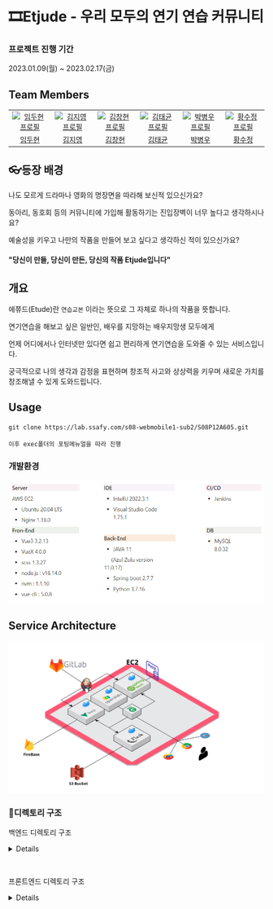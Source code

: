 # 🎞Etjude - 우리 모두의 연기 연습 커뮤니티



### 프로젝트 진행 기간

2023.01.09(월) ~ 2023.02.17(금)



## Team Members

<div align="left">
  <table>
    <tr>
        <td align="center">
        <a href="https://github.com/variety82/">
          <img src="" alt="임두현 프로필" width=120 height=120 />
        </a>
      </td>
      <td align="center">
        <a href="https://github.com/variety82/">
          <img src="" alt="김지영 프로필" width=120 height=120 />
        </a>
      </td>
      <td align="center">
        <a href="https://github.com/parkgr95">
          <img src="https://avatars.githubusercontent.com/u/78781975?v=4" alt="김창현 프로필" width=120 height=120 />
        </a>
      </td>
      <td align="center">
        <a href="https://github.com/kkt4828/">
          <img src="" alt="김태균 프로필" width=120 height=120 />
        </a>
      </td>
      <td align="center">
        <a href="https://github.com/mata1139">
          <img src="" alt="박병우 프로필" width=120 height=120 />
        </a>
      </td>
      <td align="center">
        <a href="https://github.com/Somang-Kang">
          <img src="" alt="황수정 프로필" width=120 height=120 />
        </a>
      </td>
    </tr>
    <tr>
      <td align="center">
        <a href="">
          임두현
        </a>
      </td>
      <td align="center">
        <a href="">
          김지영
        </a>
      </td>
      <td align="center">
        <a href="https://github.com/variety82/">
          김창현
        </a>
      </td>
      <td align="center">
        <a href="">
          김태균
        </a>
      </td>
      <td align="center">
        <a href="">
          박병우
        </a>
      </td>
        <td align="center">
        <a href="">
          황수정
        </a>
      </td>
    </tr>
  </table>
</div>



## 👓등장 배경

나도 모르게 드라마나 영화의 명장면을 따라해 보신적 있으신가요?

동아리, 동호회 등의 커뮤니티에 가입해 활동하기는 진입장벽이 너무 높다고 생각하시나요?

예술성을 키우고 나만의 작품을 만들어 보고 싶다고 생각하신 적이 있으신가요?

#### "당신이 만들, 당신이 만든, 당신의 작품 Etjude입니다"



## 개요

에쮸드(Etude)란 `연습교본` 이라는 뜻으로 그 자체로 하나의 작품을 뜻합니다.

연기연습을 해보고 싶은 일반인, 배우를 지망하는 배우지망생 모두에게

언제 어디에서나 인터넷만 있다면 쉽고 편리하게 연기연습을 도와줄 수 있는 서비스입니다.

궁극적으로 나의 생각과 감정을 표현하며 창조적 사고와 상상력을 키우며 새로운 가치를 창조해낼 수 있게 도와드립니다.



## Usage

````
git clone https://lab.ssafy.com/s08-webmobile1-sub2/S08P12A605.git

이후 exec폴더의 포팅메뉴얼을 따라 진행
````



### 개발환경

![개발환경](./assets/개발환경.PNG)



## Service Architecture

![Architecture](./assets/Architecture.png)



### 📂디렉토리 구조

백엔드 디렉토리 구조

<details>
    unnamed
    ┣ api
    ┃ ┣ controller
    ┃ ┣ dto
    ┃ ┣ request
    ┃ ┣ response
    ┃ ┣ service
    ┣ common
    ┃ ┗ Scheduler
    ┣ config
    ┣ db
    ┃ ┣ entity
    ┃ ┗ repository
    ┗ UnnamedApplication.java
 </details>


​         

프론트엔드 디렉토리 구조

<details 
         FE
         ┣ public
         ┃ ┗ index.html
         ┣ src
         ┃ ┣ api
         ┃ ┣ assets
         ┃ ┃ ┣ scss
         ┃ ┃ ┣ video
         ┃ ┃ ┗ logo.png
         ┃ ┣ components
         ┃ ┃ ┣ common
         ┃ ┃ ┣ film
         ┃ ┃ ┣ main
         ┃ ┃ ┣ search
         ┃ ┃ ┣ share
         ┃ ┃ ┣ shareupload
         ┃ ┃ ┣ story
         ┃ ┃ ┣ studio
         ┃ ┣ dummy
         ┃ ┣ fonts
         ┃ ┣ mixins
         ┃ ┣ plugins
         ┃ ┣ router
         ┃ ┣ store
         ┃ ┣ translations
         ┃ ┣ utils
         ┃ ┣ views
         ┃ ┣ App.vue
         ┃ ┗ main.js



## 주요기능 및 화면

#### 로그인 & 로그아웃(구글OAuth)

- 우측 상단에 로그인 버튼을 누른 후 소셜 로그인을 진행할 수 있습니다
- 로그인을 한 사용자만 서비스를 이용하기 위한 스튜디오를 생성할 수 있습니다.

![로그인.gif](./assets/로그인.gif)



#### 추천작품

- 메인페이지의 가장하단에 좋아요 순으로 추천작품을 표시합니다.
- 특정 작품을 누르면 해당 작품의 스토리들이 표시됩니다.
- 스토리에는 스토리 설명, 배역설명, 스크립트를 볼 수 있습니다.

![추천작품.gif](./assets/추천작품.gif)



#### 추천스토리

- 작품탭에 들어갈 시 스튜디오를 생성할 수 있습니다.
- 팀이름, 팀원 추가여부를 선택하고 스튜디오를 생성할 수 있습니다.



#### 스튜디오

- 팀 이름과 같이 참여할 팀원을 선택하면 스튜디오가 생성됩니다.

  ![스튜디오생성.gif](./assets/추천작품.gif)

- 화면 좌측 상단에서 생성한 스튜디오에 대한 정보를 표시합니다. (스튜디오는 7일간 생성되며 7일 후 자동 종료됩니다.)

- 화면 우측 상단에 팀으로 참여하는 멤버가 표시됩니다.

![스튜디오_팀정보.gif](./assets/스튜디오_팀정보.gif)



#### 스크립트

- 화면 우측에 첫 번째 탭을 클릭시 전체스크립트를 표시해 해당 스토리의 모든 대사를 볼 수 있고 영상시간에 맞는 대사가 화면 하단에 표시됩니다.
- 타임스탬프를 클릭 할 시 해당 장면으로 영상이 넘어갑니다. 화면 하단의 대사 또한 해당 시간에 맞는 대사로 넘어갑니다.
- 화면 하단의 스크립트를 넘길 시 영상도 그에 맞게 이동 됩니다.

![스튜디오_스크립트.gif](./assets/스튜디오_스크립트.gif)



#### 영상보기

- 해당 스토리의 영상을 볼 수 있습니다.
- 화면 전환 버튼을 누를 시 (배우의 영상, 배우와 나의 화면, 나의 화면) 세 종류의 화면전환이 가능합니다.
- 카메라/마이크의 on/off를 선택할 수 있습니다.

![스튜디오_화면젼환.gif](./assets/스튜디오_화면전환.gif)



#### 녹화

- 전체스크립트 탭 또는 씬 녹화 탭에서 녹화를 누를 시 나의 화면이 녹화되고 녹화가 종료되면 녹화된 영상을 확인할 수 있습니다.(녹화를 한적이 없다면 해당 스토리의 원본 영상이 표시됩니다.)
- 녹화한 영상을 다운로드할 수 있습니다.

![스튜디오_녹화.gif](./assets/스튜디오_녹화.gif)



#### 필름제작

- 우측 세번째 탭에서 내가 녹화한 영상을 토대로 원본영상과의 교차편집 또는 나만의 연기영상을 만들 수 있습니다.
- (스튜디오를 생성한 팀장만 생성이 가능하며스튜디오 당 총 3번의 필름제작이 가능합니다)
- 녹화하지 않은 씬이 있을 경우 해당 씬은 원본스토리의 영상과 교차편집되어 제공합니다.

![스튜디오_필름제작.gif](./assets/스튜디오_필름제작.gif)



#### 채팅

- 스튜디오에 참여중인 팀원과 실시간 채팅을 할 수 있습니다.

![ezgif.com-video-to-gif.gif](./assets/스튜디오_채팅.gif)



#### 화상회의

- 화상회의 참여하기/떠나기를 선택할 하여 스튜디오에 참여중인 팀원과 실시간 화상회의를 할 수 있습니다.

![스튜디오_화상회의.gif](./assets/스튜디오_화상회의.gif)



#### 검색(전체, 카테고리별)

- 메인페이지 상단(또는 가운데)의 검색 또는 카테고리를 클릭시 원하는 작품을 조회/검색할 수 있습니다

![검색.gif](./assets/검색.gif)



#### 필름공유

- 필름 공유 글 업로드

![필름생성](./assets/필름생성.gif)

- 필름 공유글 조회

![필름_공유글_조회](./assets/필름_공유글조회.gif)

